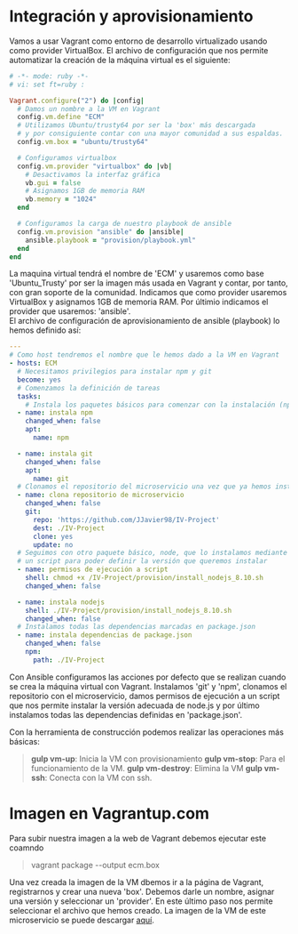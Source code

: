 # Integración y aprovisionamiento

Vamos a usar Vagrant como entorno de desarrollo virtualizado usando como provider VirtualBox.
El archivo de configuración que nos permite automatizar la creación de la máquina virtual es el siguiente:

```ruby
# -*- mode: ruby -*-
# vi: set ft=ruby :

Vagrant.configure("2") do |config|
  # Damos un nombre a la VM en Vagrant
  config.vm.define "ECM"
  # Utilizamos Ubuntu/trusty64 por ser la 'box' más descargada
  # y por consiguiente contar con una mayor comunidad a sus espaldas.
  config.vm.box = "ubuntu/trusty64"

  # Configuramos virtualbox
  config.vm.provider "virtualbox" do |vb|
    # Desactivamos la interfaz gráfica
    vb.gui = false
    # Asignamos 1GB de memoria RAM
    vb.memory = "1024"
  end

  # Configuramos la carga de nuestro playbook de ansible
  config.vm.provision "ansible" do |ansible|
    ansible.playbook = "provision/playbook.yml"
  end
end
```

La maquina virtual tendrá el nombre de 'ECM' y usaremos como base 'Ubuntu_Trusty' por ser la imagen más usada en Vagrant y contar, por tanto, con gran soporte de la comunidad. Indicamos que como provider usaremos VirtualBox y asignamos 1GB de memoria RAM. Por últimio indicamos el provider que usaremos: 'ansible'.  
El archivo de configuración de aprovisionamiento de ansible (playbook) lo hemos definido así:

```yaml
---
# Como host tendremos el nombre que le hemos dado a la VM en Vagrant
- hosts: ECM
  # Necesitamos privilegios para instalar npm y git
  become: yes
  # Comenzamos la definición de tareas
  tasks:
    # Instala los paquetes básicos para comenzar con la instalación (npm y git)
  - name: instala npm
    changed_when: false
    apt:
      name: npm

  - name: instala git
    changed_when: false
    apt:
      name: git
  # Clonamos el repositorio del microservicio una vez que ya hemos instalado git
  - name: clona repositorio de microservicio
    changed_when: false
    git:
      repo: 'https://github.com/JJavier98/IV-Project'
      dest: ./IV-Project
      clone: yes
      update: no
  # Seguimos con otro paquete básico, node, que lo instalamos mediante
  # un script para poder definir la versión que queremos instalar
  - name: permisos de ejecución a script
    shell: chmod +x /IV-Project/provision/install_nodejs_8.10.sh
    changed_when: false

  - name: instala nodejs
    shell: ./IV-Project/provision/install_nodejs_8.10.sh
    changed_when: false
  # Instalamos todas las dependencias marcadas en package.json
  - name: instala dependencias de package.json
    changed_when: false
    npm:
      path: ./IV-Project
```

Con Ansible configuramos las acciones por defecto que se realizan cuando se crea la máquina virtual con Vagrant. Instalamos 'git' y 'npm', clonamos el repositorio con el microservicio, damos permisos de ejecución a un script que nos permite instalar la versión adecuada de node.js y por último instalamos todas las dependencias definidas en 'package.json'.

Con la herramienta de construcción podemos realizar las operaciones más básicas:

> **gulp vm-up**: Inicia la VM con provisionamiento
**gulp vm-stop**: Para el funcionamiento de la VM.
**gulp vm-destroy**: Elimina la VM
**gulp vm-ssh**: Conecta con la VM con ssh.

# Imagen en Vagrantup.com

Para subir nuestra imagen a la web de Vagrant debemos ejecutar este coamndo

> vagrant package --output ecm.box

Una vez creada la imagen de la VM dbemos ir a la página de Vagrant, registrarnos y crear una nueva 'box'. Debemos darle un nombre, asignar una versión y seleccionar un 'provider'. En este último paso nos permite seleccionar el archivo que hemos creado.
La imagen de la VM de este microservicio se puede descargar [aquí](https://app.vagrantup.com/JJavier98/boxes/ECM).